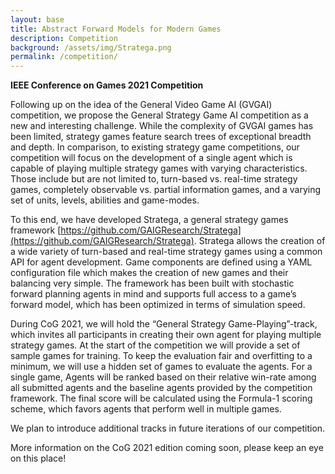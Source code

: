 ```yaml
---
layout: base
title: Abstract Forward Models for Modern Games
description: Competition
background: /assets/img/Stratega.png
permalink: /competition/
---
```


**IEEE Conference on Games 2021 Competition**

Following up on the idea of the General Video Game AI (GVGAI) competition, we propose the General Strategy Game AI competition as a new and interesting challenge. While the complexity of GVGAI games has been limited, strategy games feature search trees of exceptional breadth and depth. In comparison, to existing strategy game competitions, our competition will focus on the development of a single agent which is capable of playing multiple strategy games with varying characteristics. Those include but are not limited to, turn-based vs. real-time strategy games, completely observable vs. partial information games, and a varying set of units, levels, abilities and game-modes.

To this end, we have developed Stratega, a general strategy games framework [https://github.com/GAIGResearch/Stratega](https://github.com/GAIGResearch/Stratega). Stratega allows the creation of a wide variety of turn-based and real-time strategy games using a common API for agent development. Game components are defined using a YAML configuration file which makes the creation of new games and their balancing very simple. The framework has been built with stochastic forward planning agents in mind and supports full access to a game’s forward model, which has been optimized in terms of simulation speed.

During CoG 2021, we will hold the “General Strategy Game-Playing”-track, which invites all participants in creating their own agent for playing multiple strategy games. At the start of the competition we will provide a set of sample games for training. To keep the evaluation fair and overfitting to a minimum, we will use a hidden set of games to evaluate the agents. For a single game, Agents will be ranked based on their relative win-rate among all submitted agents and the baseline agents provided by the competition framework. The final score will be calculated using the Formula-1 scoring scheme, which favors agents that perform well in multiple games.

We plan to introduce additional tracks in future iterations of our competition.

More information on the CoG 2021 edition coming soon, please keep an eye on this place!
